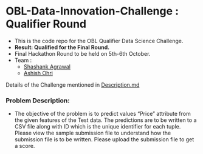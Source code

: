 # OBL-Data-Innovation-Challenge : Qualifier Round

* This is the code repo for the OBL Qualifier Data Science Challenge.
* **Result: Qualified for the Final Round.**
* Final Hackathon Round to be held on 5th-6th October.
* Team :
	* [Shashank Agrawal](https://github.com/iam-Shashank)
	* [Ashish Ohri](https://github.com/AshishOhri) 

Details of the Challenge mentioned in [Description.md](https://github.com/iam-Shashank/OBL-Data-Innovation-Challenge/blob/master/Description.md)

### Problem Description:
* The objective of the problem is to predict values “Price” attribute from the given features of the Test data. The predictions are to be written to a CSV file along with ID which is the unique identifier for each tuple. Please view the sample submission file to understand how the submission file is to be written. Please upload the submission file to get a score.
<!--stackedit_data:
eyJoaXN0b3J5IjpbNTY1MzIyNDYyLDIxNTI4NDU4N119
-->